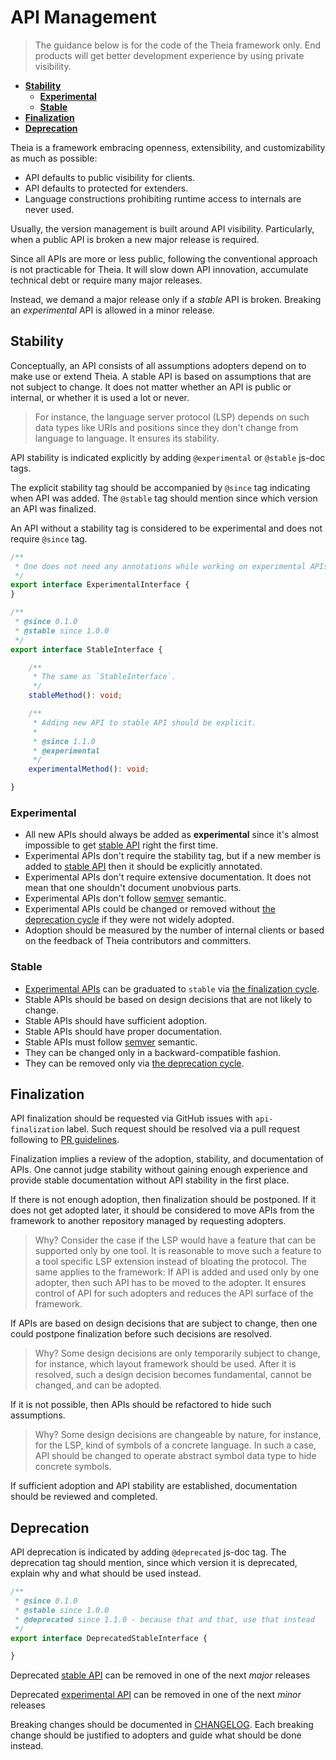 # API Management

> The guidance below is for the code of the Theia framework only. End products will get better development experience by using private visibility.

- [**Stability**](#stability)
  - [**Experimental**](#experimental)
  - [**Stable**](#stable)
- [**Finalization**](#finalization)
- [**Deprecation**](#deprecation)

Theia is a framework embracing openness, extensibility, and customizability as much as possible:

- API defaults to public visibility for clients.
- API defaults to protected for extenders.
- Language constructions prohibiting runtime access to internals are never used.

Usually, the version management is built around API visibility.
Particularly, when a public API is broken a new major release is required.

Since all APIs are more or less public, following the conventional approach is not practicable for Theia.
It will slow down API innovation, accumulate technical debt or require many major releases.

Instead, we demand a major release only if a _stable_ API is broken.
Breaking an _experimental_ API is allowed in a minor release.

## Stability

Conceptually, an API consists of all assumptions adopters depend on to make use or extend Theia.
A stable API is based on assumptions that are not subject to change.
It does not matter whether an API is public or internal, or whether it is used a lot or never.

> For instance, the language server protocol (LSP) depends on such data types like URIs and positions
since they don't change from language to language. It ensures its stability.

API stability is indicated explicitly by adding `@experimental` or `@stable` js-doc tags.

The explicit stability tag should be accompanied by `@since` tag indicating when API was added.
The `@stable` tag should mention since which version an API was finalized.

An API without a stability tag is considered to be experimental and does not require `@since` tag.

```ts
/**
 * One does not need any annotations while working on experimental APIs.
 */
export interface ExperimentalInterface {
}

/**
 * @since 0.1.0
 * @stable since 1.0.0
 */
export interface StableInterface {

    /**
     * The same as `StableInterface`.
     */
    stableMethod(): void;

    /**
     * Adding new API to stable API should be explicit.
     *
     * @since 1.1.0
     * @experimental
     */
    experimentalMethod(): void;

}

```

### Experimental

- All new APIs should always be added as **experimental** since it's almost impossible to get [stable API](#stable) right the first time.
- Experimental APIs don't require the stability tag, but if a new member is added to [stable API](#stable) then it should be explicitly annotated.
- Experimental APIs don't require extensive documentation. It does not mean that one shouldn't document unobvious parts.
- Experimental APIs don't follow [semver](https://semver.org/#spec-item-8) semantic.
- Experimental APIs could be changed or removed without [the deprecation cycle](#deprecation) if they were not widely adopted.
- Adoption should be measured by the number of internal clients or based on the feedback of Theia contributors and committers.

### Stable

- [Experimental APIs](#experimental) can be graduated to `stable` via [the finalization cycle](#finalization).
- Stable APIs should be based on design decisions that are not likely to change.
- Stable APIs should have sufficient adoption.
- Stable APIs should have proper documentation.
- Stable APIs must follow [semver](https://semver.org/#spec-item-8) semantic.
- They can be changed only in a backward-compatible fashion.
- They can be removed only via [the deprecation cycle](#deprecation).

## Finalization

API finalization should be requested via GitHub issues with `api-finalization` label.
Such request should be resolved via a pull request following to [PR guidelines](https://github.com/eclipse-theia/theia/blob/master/doc/pull-requests.md#pull-requests).

Finalization implies a review of the adoption, stability, and documentation of APIs.
One cannot judge stability without gaining enough experience
and provide stable documentation without API stability in the first place.

If there is not enough adoption, then finalization should be postponed.
If it does not get adopted later, it should be considered to move APIs
from the framework to another repository managed by requesting adopters.

> Why? Consider the case if the LSP would have a feature that can be supported only by one tool.
It is reasonable to move such a feature to a tool specific LSP extension
instead of bloating the protocol. The same applies to the framework:
If API is added and used only by one adopter, then such API has to be moved to the adopter.
It ensures control of API for such adopters and reduces the API surface of the framework.

If APIs are based on design decisions that are subject to change, then
one could postpone finalization before such decisions are resolved.

> Why? Some design decisions are only temporarily subject to change, for instance,
which layout framework should be used. After it is resolved,
such a design decision becomes fundamental, cannot be changed, and can be adopted.

If it is not possible, then APIs should be refactored to hide such assumptions.

> Why? Some design decisions are changeable by nature, for instance, for the LSP,
kind of symbols of a concrete language. In such a case,
API should be changed to operate abstract symbol data type to hide concrete symbols.

If sufficient adoption and API stability are established,
documentation should be reviewed and completed.

## Deprecation

API deprecation is indicated by adding `@deprecated` js-doc tag.
The deprecation tag should mention, since which version it is deprecated, explain why and what should be used instead.

```ts
/**
 * @since 0.1.0
 * @stable since 1.0.0
 * @deprecated since 1.1.0 - because that and that, use that instead
 */
export interface DeprecatedStableInterface {

}
```

Deprecated [stable API](#stable) can be removed in one of the next _major_ releases

Deprecated [experimental API](#experimental) can be removed in one of the next _minor_ releases

Breaking changes should be documented in [CHANGELOG](../CHANGELOG.md). Each breaking change should be justified to adopters
and guide what should be done instead.
